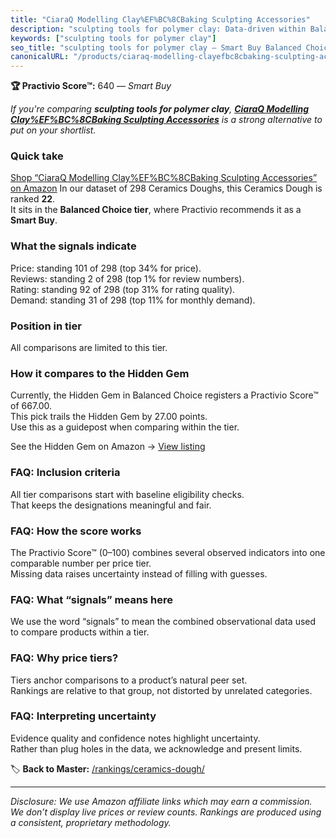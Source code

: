 ```yaml
---
title: "CiaraQ Modelling Clay%EF%BC%8CBaking Sculpting Accessories"
description: "sculpting tools for polymer clay: Data-driven within Balanced Choice ranking using the Practivio Score™. Positioned by quality, value, demand, findability, mom…"
keywords: ["sculpting tools for polymer clay"]
seo_title: "sculpting tools for polymer clay — Smart Buy Balanced Choice (2025)"
canonicalURL: "/products/ciaraq-modelling-clayefbc8cbaking-sculpting-accessories-B01MFXDWWS/"
---
```


**🏆 Practivio Score™:** 640 — _Smart Buy_


*If you're comparing **sculpting tools for polymer clay**, **[CiaraQ Modelling Clay%EF%BC%8CBaking Sculpting Accessories](https://www.amazon.com/dp/B01MFXDWWS?tag=practivio-20)** is a strong alternative to put on your shortlist.*
### Quick take
[Shop “CiaraQ Modelling Clay%EF%BC%8CBaking Sculpting Accessories” on Amazon](https://www.amazon.com/dp/B01MFXDWWS?tag=practivio-20)
In our dataset of 298 Ceramics Doughs, this Ceramics Dough is ranked **22**.  
It sits in the **Balanced Choice tier**, where Practivio recommends it as a **Smart Buy**.

### What the signals indicate
Price: standing 101 of 298 (top 34% for price).  
Reviews: standing 2 of 298 (top 1% for review numbers).  
Rating: standing 92 of 298 (top 31% for rating quality).  
Demand: standing 31 of 298 (top 11% for monthly demand).

### Position in tier
All comparisons are limited to this tier.

### How it compares to the Hidden Gem
Currently, the Hidden Gem in Balanced Choice registers a Practivio Score™ of 667.00.  
This pick trails the Hidden Gem by 27.00 points.  
Use this as a guidepost when comparing within the tier.  

See the Hidden Gem on Amazon → [View listing](https://www.amazon.com/dp/B001GAP4YA?tag=practivio-20)

### FAQ: Inclusion criteria
All tier comparisons start with baseline eligibility checks.  
That keeps the designations meaningful and fair.

### FAQ: How the score works
The Practivio Score™ (0–100) combines several observed indicators into one comparable number per price tier.  
Missing data raises uncertainty instead of filling with guesses.

### FAQ: What “signals” means here
We use the word “signals” to mean the combined observational data used to compare products within a tier.

### FAQ: Why price tiers?
Tiers anchor comparisons to a product’s natural peer set.  
Rankings are relative to that group, not distorted by unrelated categories.

### FAQ: Interpreting uncertainty
Evidence quality and confidence notes highlight uncertainty.  
Rather than plug holes in the data, we acknowledge and present limits.


🏷️ **Back to Master:** [/rankings/ceramics-dough/](/rankings/ceramics-dough/)

---
_Disclosure: We use Amazon affiliate links which may earn a commission. We don’t display live prices or review counts. Rankings are produced using a consistent, proprietary methodology._
